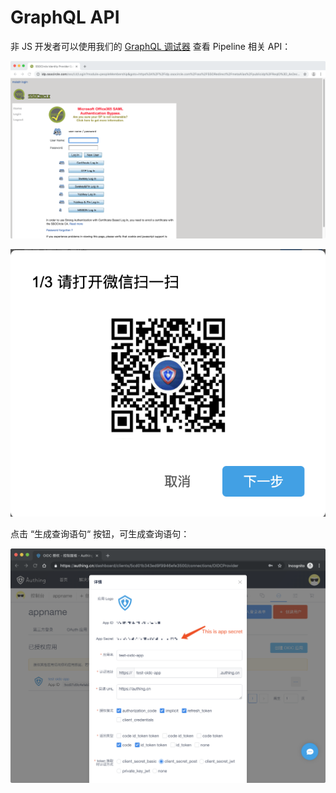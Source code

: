 # GraphQL API

非 JS 开发者可以使用我们的 [GraphQL 调试器](https://authing.cn/graphiql/) 查看 Pipeline 相关 API：

![](../../.gitbook/assets/image%20%28102%29.png)

![](../../.gitbook/assets/image%20%28174%29.png)

点击 “生成查询语句“ 按钮，可生成查询语句：

![](../../.gitbook/assets/image%20%28194%29.png)



